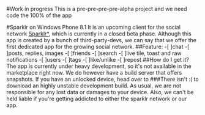 #Work in progress
This is a pre-pre-pre-pre-alpha project and we need code the 100% of the app

#Sparklr on Windows Phone 8.1
It is an upcoming client for the social network [Sparklr*](http://www.sparklr.me), which is currently in a closed beta phase. Although this app is created by a bunch of third-party-devs, we can say that we offer the first dedicated app for the growing social network.
##Feature:
-[ ]chat
-[ ]posts, replies, images
-[ ]friends
-[ ]search
-[ ]live tile, toast and raw notifications
-[ ]users
-[ ]tags
-[ ]like/unlike
-[ ]repost
##How do I get it?
The app is currently under heavy development, so it's not available in the marketplace right now. We do however have a build server that offers snapshots. If you have an unlocked device, head over to 
###There isn't :(
to download an highly unstable development build. As usual, we are not responsible for any lost data or damages to your device. Also, we can't be held liable if you're getting addicted to either the sparklr network or our app.

